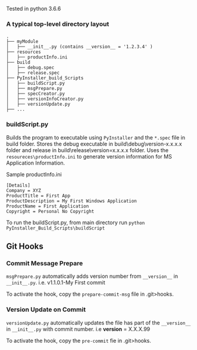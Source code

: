 Tested in python 3.6.6

### A typical top-level directory layout
    .
    ├── myModule
    │   ├── __init__.py (contains __version__ = '1.2.3.4' )
    ├── resources
    │   ├── productInfo.ini
    ├── build
    │   ├── debug.spec
    │   ├── release.spec
    ├── PyInstaller_build_Scripts
    │   ├── buildScript.py
    │   ├── msgPrepare.py
    │   ├── specCreator.py
    │   ├── versionInfoCreator.py
    │   ├── versionUpdate.py
    ├── ...

### buildScript.py
Builds the program to executable using `PyInstaller` and the `*.spec` file in build folder. Stores the debug executable in build\debug\version-x.x.x.x folder and release in build\release\version=x.x.x.x folder. 
Uses the `resoureces\productInfo.ini` to generate version information for MS Application Information.

Sample productInfo.ini
```
[Details]
Company = XYZ
ProductTitle = First App
ProductDescription = My First Windows Application
ProductName = First Application
Copyright = Personal No Copyright
```

To run the buildScript.py, from main directory run `python PyInstaller_Build_Scripts\buildScript`

## Git Hooks
### Commit Message Prepare
`msgPrepare.py` automatically adds version number from `__version__` in `__init__.py`. i.e. v1.1.0.1-My First commit

To activate the hook, copy the `prepare-commit-msg` file in .git>hooks.

### Version Update on Commit
`versionUpdate.py` automatically updates the file has part of the `__version__` in `__init__.py` with commit number. i.e __version__ = X.X.X.99

To activate the hook, copy the `pre-commit` fie in .git>hooks.